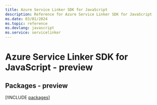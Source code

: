```yaml
---
title: Azure Service Linker SDK for JavaScript
description: Reference for Azure Service Linker SDK for JavaScript
ms.date: 03/01/2024
ms.topic: reference
ms.devlang: javascript
ms.service: servicelinker
---
```

# Azure Service Linker SDK for JavaScript - preview
## Packages - preview
[!INCLUDE [packages](service-linker-index.md)]